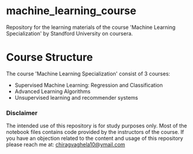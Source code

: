 # machine_learning_course
Repository for the learning materials of the course 'Machine Learning Specialization' by Standford University on 
coursera.

# Course Structure
The course 'Machine Learning Specialization' consist of 3 courses:

- Supervised Machine Learning: Regression and Classification
- Advanced Learning Algorithms
- Unsupervised learning and recommender systems

### Disclaimer
The intended use of this repository is for study purposes only. Most of the notebook files contains code provided by the
instructors of the course. If you have an objection related to the content and usage of this repository please reach me 
at: chiragvaghela10@ymail.com 
